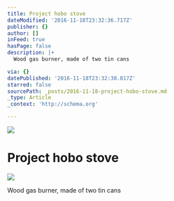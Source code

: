 ```yaml
---
title: Project hobo stove
dateModified: '2016-11-18T23:32:36.717Z'
publisher: {}
author: []
inFeed: true
hasPage: false
description: |+
  Wood gas burner, made of two tin cans

via: {}
datePublished: '2016-11-18T23:32:38.817Z'
starred: false
sourcePath: _posts/2016-11-18-project-hobo-stove.md
_type: Article
_context: 'http://schema.org'

---
```

![](https://the-grid-user-content.s3-us-west-2.amazonaws.com/7b2fd335-c29e-437a-aeb4-1933cddd29ec.jpg)

# Project hobo stove
![](https://the-grid-user-content.s3-us-west-2.amazonaws.com/9ffb4fc9-e066-4041-bb35-02d5892d1cee.jpg)

Wood gas burner, made of two tin cans